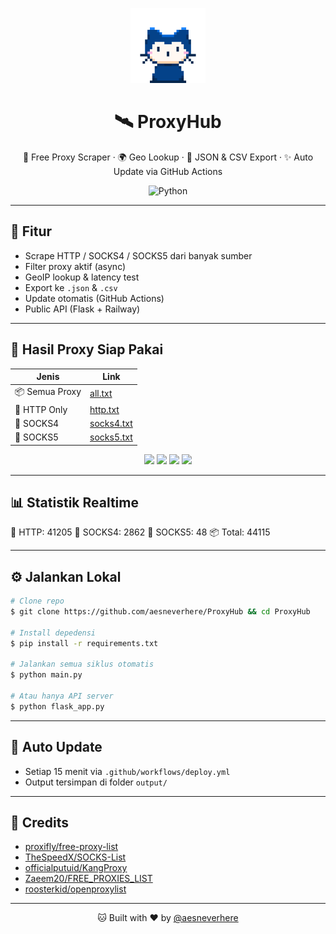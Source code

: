 <p align="center">
  <img src="assets/logo.gif" width="120" alt="ProxyHub Logo" />
</p>

<h1 align="center">🛰️ ProxyHub</h1>

<p align="center">
  🔌 Free Proxy Scraper · 🌍 Geo Lookup · 📄 JSON & CSV Export · ✨ Auto Update via GitHub Actions
</p>

<p align="center">
  <img alt="Python" src="https://img.shields.io/badge/Python-3.10+-blue?style=flat-square">
</p>

---

## 🚀 Fitur

* Scrape HTTP / SOCKS4 / SOCKS5 dari banyak sumber
* Filter proxy aktif (async)
* GeoIP lookup & latency test
* Export ke `.json` & `.csv`
* Update otomatis (GitHub Actions)
* Public API (Flask + Railway)

---

## 📂 Hasil Proxy Siap Pakai

| Jenis          | Link                                                                               |
| -------------- | ---------------------------------------------------------------------------------- |
| 📦 Semua Proxy | [all.txt](https://github.com/aesneverhere/proxyhub/blob/main/output/all.txt)       |
| 🔹 HTTP Only   | [http.txt](https://github.com/aesneverhere/proxyhub/blob/main/output/http.txt)     |
| 🔸 SOCKS4      | [socks4.txt](https://github.com/aesneverhere/proxyhub/blob/main/output/socks4.txt) |
| 🔸 SOCKS5      | [socks5.txt](https://github.com/aesneverhere/proxyhub/blob/main/output/socks5.txt) |

<p align="center">
  <a href="https://github.com/aesneverhere/proxyhub/blob/main/output/all.txt"><img src="https://img.shields.io/badge/📦 Semua-blue?style=for-the-badge"></a>
  <a href="https://github.com/aesneverhere/proxyhub/blob/main/output/http.txt"><img src="https://img.shields.io/badge/🔹 HTTP-orange?style=for-the-badge"></a>
  <a href="https://github.com/aesneverhere/proxyhub/blob/main/output/socks4.txt"><img src="https://img.shields.io/badge/🔸 SOCKS4-yellow?style=for-the-badge"></a>
  <a href="https://github.com/aesneverhere/proxyhub/blob/main/output/socks5.txt"><img src="https://img.shields.io/badge/🔸 SOCKS5-lightgrey?style=for-the-badge"></a>
</p>

---

## 📊 Statistik Realtime

<!-- PROXY_STATS_START -->

🔹 HTTP: 41205
🔸 SOCKS4: 2862
🔸 SOCKS5: 48
📦 Total: 44115

<!-- PROXY_STATS_END -->

---

## ⚙️ Jalankan Lokal

```bash
# Clone repo
$ git clone https://github.com/aesneverhere/ProxyHub && cd ProxyHub

# Install depedensi
$ pip install -r requirements.txt

# Jalankan semua siklus otomatis
$ python main.py

# Atau hanya API server
$ python flask_app.py
```

---

## 🔄 Auto Update

* Setiap 15 menit via `.github/workflows/deploy.yml`
* Output tersimpan di folder `output/`

---

## 🙌 Credits

* [proxifly/free-proxy-list](https://github.com/proxifly/free-proxy-list)
* [TheSpeedX/SOCKS-List](https://github.com/TheSpeedX/SOCKS-List)
* [officialputuid/KangProxy](https://github.com/officialputuid/KangProxy)
* [Zaeem20/FREE\_PROXIES\_LIST](https://github.com/Zaeem20/FREE_PROXIES_LIST)
* [roosterkid/openproxylist](https://github.com/roosterkid/openproxylist)

---

<p align="center">
  🐱 Built with ❤️ by <a href="https://github.com/aesneverhere">@aesneverhere</a>
</p>
